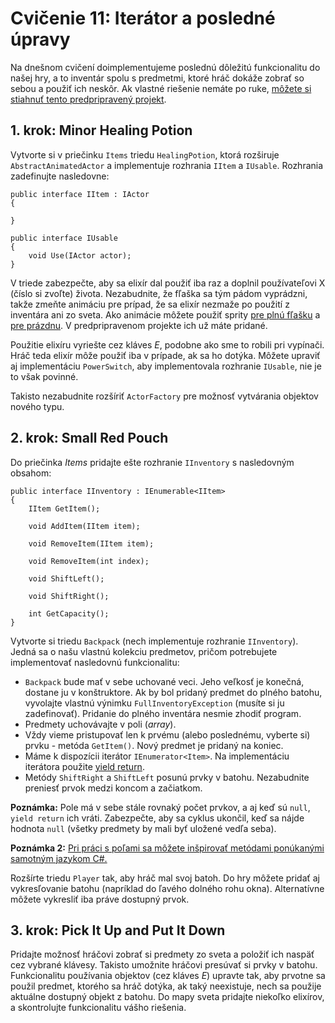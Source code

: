 # Cvičenie 11: Iterátor a posledné úpravy

Na dnešnom cvičení doimplementujeme poslednú dôležitú funkcionalitu do našej hry, a to inventár spolu s predmetmi, ktoré hráč dokáže zobrať so sebou a použiť ich neskôr. Ak vlastné riešenie nemáte po ruke, [môžete si stiahnuť tento predpripravený projekt](lab11/Game_l10.zip).

## 1. krok: Minor Healing Potion
Vytvorte si v priečinku `Items` triedu `HealingPotion`, ktorá rozširuje `AbstractAnimatedActor` a implementuje rozhrania `IItem` a `IUsable`. Rozhrania zadefinujte nasledovne:

```
public interface IItem : IActor
{

}

public interface IUsable
{
    void Use(IActor actor);
}
```

V triede zabezpečte, aby sa elixír dal použiť iba raz a doplnil používateľovi X (číslo si zvoľte) života. Nezabudnite, že fľaška sa tým pádom vyprádzni, takže zmeňte animáciu pre prípad, že sa elixír nezmaže po použití z inventára ani zo sveta. Ako animácie môžete použiť sprity [pre plnú fľašku](lab11/healingpotion.png) a [pre prázdnu](lab11/healingpotion_empty.png). V predpripravenom projekte ich už máte pridané.

Použitie elixíru vyriešte cez kláves *E*, podobne ako sme to robili pri vypínači. Hráč teda elixír môže použiť iba v prípade, ak sa ho dotýka. Môžete upraviť aj implementáciu `PowerSwitch`, aby implementovala rozhranie `IUsable`, nie je to však povinné.

Takisto nezabudnite rozšíriť `ActorFactory` pre možnosť vytvárania objektov nového typu.

## 2. krok: Small Red Pouch
Do priečinka *Items* pridajte ešte rozhranie `IInventory` s nasledovným obsahom:

```
public interface IInventory : IEnumerable<IItem>
{
    IItem GetItem();

    void AddItem(IItem item);

    void RemoveItem(IItem item);

    void RemoveItem(int index);

    void ShiftLeft();

    void ShiftRight();

    int GetCapacity();
}
```

Vytvorte si triedu `Backpack` (nech implementuje rozhranie `IInventory`). Jedná sa o našu vlastnú kolekciu predmetov, pričom potrebujete implementovať nasledovnú funkcionalitu:

* `Backpack` bude mať v sebe uchované veci. Jeho veľkosť je konečná, dostane ju v konštruktore. Ak by bol pridaný predmet do plného batohu, vyvolajte vlastnú výnimku `FullInventoryException` (musíte si ju zadefinovať). Pridanie do plného inventára nesmie zhodiť program.
* Predmety uchovávajte v poli (*array*).
* Vždy vieme pristupovať len k prvému (alebo poslednému, vyberte si) prvku - metóda `GetItem()`. Nový predmet je pridaný na koniec.
* Máme k dispozícii iterátor `IEnumerator<Item>`. Na implementáciu iterátora použite [yield return](https://learn.microsoft.com/en-us/dotnet/csharp/language-reference/statements/yield).
* Metódy `ShiftRight` a `ShiftLeft` posunú prvky v batohu. Nezabudnite preniesť prvok medzi koncom a začiatkom.

**Poznámka:** Pole má v sebe stále rovnaký počet prvkov, a aj keď sú `null`, `yield return` ich vráti. Zabezpečte, aby sa cyklus ukončil, keď sa nájde hodnota `null` (všetky predmety by mali byť uložené vedľa seba).

**Poznámka 2:** [Pri práci s poľami sa môžete inšpirovať metódami ponúkanými samotným jazykom C#.](https://learn.microsoft.com/en-us/dotnet/api/system.array?view=net-6.0)

Rozšírte triedu `Player` tak, aby hráč mal svoj batoh. Do hry môžete pridať aj vykresľovanie batohu (napríklad do ľavého dolného rohu okna). Alternatívne môžete vykresliť iba práve dostupný prvok.

## 3. krok: Pick It Up and Put It Down

Pridajte možnosť hráčovi zobrať si predmety zo sveta a položiť ich naspäť cez vybrané klávesy. Takisto umožnite hráčovi presúvať si prvky v batohu. Funkcionalitu používania objektov (cez kláves *E*) upravte tak, aby prvotne sa použil predmet, ktorého sa hráč dotýka, ak taký neexistuje, nech sa použije aktuálne dostupný objekt z batohu. Do mapy sveta pridajte niekoľko elixírov, a skontrolujte funkcionalitu vášho riešenia. 
